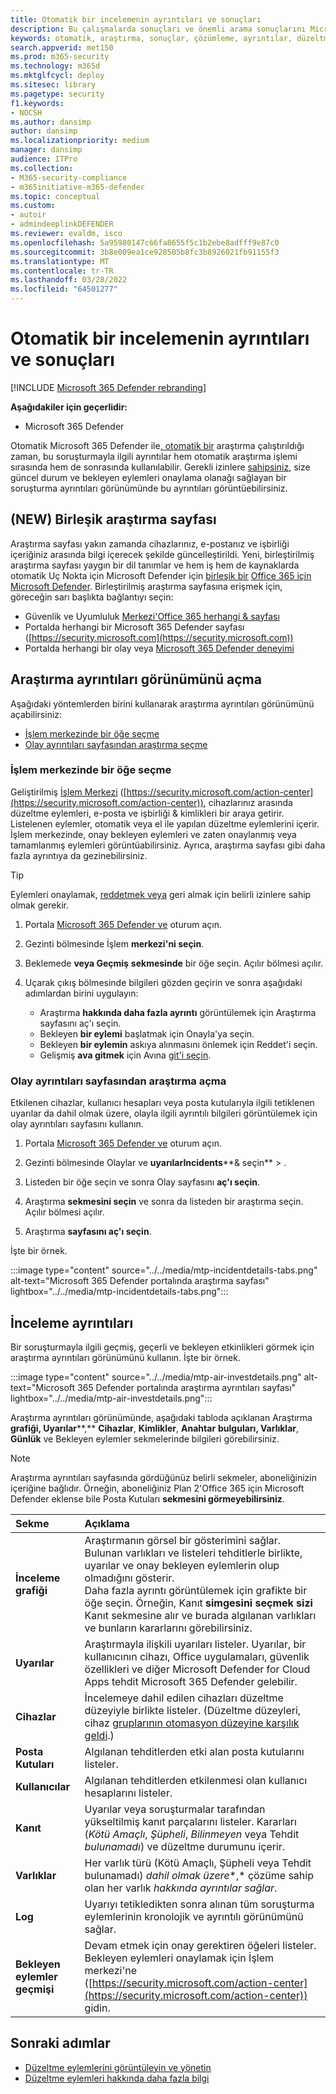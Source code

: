 ```yaml
---
title: Otomatik bir incelemenin ayrıntıları ve sonuçları
description: Bu çalışmalarda sonuçları ve önemli arama sonuçlarını Microsoft 365 Defender
keywords: otomatik, araştırma, sonuçlar, çözümleme, ayrıntılar, düzeltme, autoair
search.appverid: met150
ms.prod: m365-security
ms.technology: m365d
ms.mktglfcycl: deploy
ms.sitesec: library
ms.pagetype: security
f1.keywords:
- NOCSH
ms.author: dansimp
author: dansimp
ms.localizationpriority: medium
manager: dansimp
audience: ITPro
ms.collection:
- M365-security-compliance
- m365initiative-m365-defender
ms.topic: conceptual
ms.custom:
- autoir
- admindeeplinkDEFENDER
ms.reviewer: evaldm, isco
ms.openlocfilehash: 5a95980147c66fa8655f5c1b2ebe8adfff9e87c0
ms.sourcegitcommit: 3b8e009ea1ce928505b8fc3b8926021fb91155f3
ms.translationtype: MT
ms.contentlocale: tr-TR
ms.lasthandoff: 03/28/2022
ms.locfileid: "64501277"
---
```

# <a name="details-and-results-of-an-automated-investigation"></a>Otomatik bir incelemenin ayrıntıları ve sonuçları

[!INCLUDE [Microsoft 365 Defender rebranding](../includes/microsoft-defender.md)]

**Aşağıdakiler için geçerlidir:**
- Microsoft 365 Defender

Otomatik Microsoft 365 Defender ile[, otomatik bir](m365d-autoir.md) araştırma çalıştırıldığı zaman, bu soruşturmayla ilgili ayrıntılar hem otomatik araştırma işlemi sırasında hem de sonrasında kullanılabilir. Gerekli izinlere [sahipsiniz](m365d-action-center.md#required-permissions-for-action-center-tasks), size güncel durum ve bekleyen eylemleri onaylama olanağı sağlayan bir soruşturma ayrıntıları görünümünde bu ayrıntıları görüntüebilirsiniz. 

## <a name="new-unified-investigation-page"></a>(NEW) Birleşik araştırma sayfası

Araştırma sayfası yakın zamanda cihazlarınız, e-postanız ve işbirliği içeriğiniz arasında bilgi içerecek şekilde güncelleştirildi. Yeni, birleştirilmiş araştırma sayfası yaygın bir dil tanımlar ve hem iş hem de kaynaklarda otomatik Uç Nokta için Microsoft Defender için [birleşik bir](/windows/security/threat-protection/microsoft-defender-atp/microsoft-defender-advanced-threat-protection) [Office 365 için Microsoft Defender](../office-365-security/defender-for-office-365.md). Birleştirilmiş araştırma sayfasına erişmek için, göreceğin sarı başlıkta bağlantıyı seçin:

- Güvenlik ve Uyumluluk <a href="https://go.microsoft.com/fwlink/p/?linkid=2077143" target="_blank">Merkezi'Office 365 herhangi & sayfası</a>
- Portalda herhangi bir Microsoft 365 Defender sayfası ([https://security.microsoft.com](https://security.microsoft.com))
- Portalda herhangi bir olay veya <a href="https://go.microsoft.com/fwlink/p/?linkid=2077139" target="_blank">Microsoft 365 Defender deneyimi</a>

## <a name="open-the-investigation-details-view"></a>Araştırma ayrıntıları görünümünü açma

Aşağıdaki yöntemlerden birini kullanarak araştırma ayrıntıları görünümünü açabilirsiniz:

- [İşlem merkezinde bir öğe seçme](#select-an-item-in-the-action-center)
- [Olay ayrıntıları sayfasından araştırma seçme](#open-an-investigation-from-an-incident-details-page)

### <a name="select-an-item-in-the-action-center"></a>İşlem merkezinde bir öğe seçme

Geliştirilmiş [İşlem Merkezi](m365d-action-center.md) ([https://security.microsoft.com/action-center](https://security.microsoft.com/action-center)), cihazlarınız arasında düzeltme eylemleri[](m365d-remediation-actions.md), e-posta ve işbirliği & kimlikleri bir araya getirir. Listelenen eylemler, otomatik veya el ile yapılan düzeltme eylemlerini içerir. İşlem merkezinde, onay bekleyen eylemleri ve zaten onaylanmış veya tamamlanmış eylemleri görüntüabilirsiniz. Ayrıca, araştırma sayfası gibi daha fazla ayrıntıya da gezinebilirsiniz.

> [!TIP]
> Eylemleri onaylamak, [reddetmek veya](m365d-action-center.md#required-permissions-for-action-center-tasks) geri almak için belirli izinlere sahip olmak gerekir.

1. Portala <a href="https://go.microsoft.com/fwlink/p/?linkid=2077139" target="_blank">Microsoft 365 Defender ve</a> oturum açın. 

2. Gezinti bölmesinde İşlem **merkezi'ni seçin**. 

3. Beklemede **veya Geçmiş** **sekmesinde** bir öğe seçin. Açılır bölmesi açılır.

4. Uçarak çıkış bölmesinde bilgileri gözden geçirin ve sonra aşağıdaki adımlardan birini uygulayın:
   - Araştırma **hakkında daha fazla ayrıntı** görüntülemek için Araştırma sayfasını aç'ı seçin.
   - Bekleyen **bir eylemi** başlatmak için Onayla'ya seçin.
   - Bekleyen **bir eylemin** askıya alınmasını önlemek için Reddet'i seçin.
   - Gelişmiş **ava gitmek** için Avına [git'i seçin](advanced-hunting-overview.md).

### <a name="open-an-investigation-from-an-incident-details-page"></a>Olay ayrıntıları sayfasından araştırma açma

Etkilenen cihazlar, kullanıcı hesapları veya posta kutularıyla ilgili tetiklenen uyarılar da dahil olmak üzere, olayla ilgili ayrıntılı bilgileri görüntülemek için olay ayrıntıları sayfasını kullanın.

1. Portala <a href="https://go.microsoft.com/fwlink/p/?linkid=2077139" target="_blank">Microsoft 365 Defender ve</a> oturum açın. 

2. Gezinti bölmesinde Olaylar ve **uyarılarIncidents****& seçin** > . 

3. Listeden bir öğe seçin ve sonra Olay sayfasını **aç'ı seçin**.

4. Araştırma **sekmesini seçin** ve sonra da listeden bir araştırma seçin. Açılır bölmesi açılır.

5. Araştırma **sayfasını aç'ı seçin**. 

İşte bir örnek.

:::image type="content" source="../../media/mtp-incidentdetails-tabs.png" alt-text="Microsoft 365 Defender portalında araştırma sayfası" lightbox="../../media/mtp-incidentdetails-tabs.png":::

## <a name="investigation-details"></a>İnceleme ayrıntıları

Bir soruşturmayla ilgili geçmiş, geçerli ve bekleyen etkinlikleri görmek için araştırma ayrıntıları görünümünü kullanın. İşte bir örnek.

:::image type="content" source="../../media/mtp-air-investdetails.png" alt-text="Microsoft 365 Defender portalında araştırma ayrıntıları sayfası" lightbox="../../media/mtp-air-investdetails.png":::

Araştırma ayrıntıları görünümünde, aşağıdaki tabloda açıklanan Araştırma **grafiği, Uyarılar****,** **Cihazlar**, **Kimlikler**, **Anahtar** **bulguları, Varlıklar**, **Günlük** ve Bekleyen eylemler sekmelerinde bilgileri görebilirsiniz.

> [!NOTE]
> Araştırma ayrıntıları sayfasında gördüğünüz belirli sekmeler, aboneliğinizin içeriğine bağlıdır. Örneğin, aboneliğiniz Plan 2'Office 365 için Microsoft Defender eklense bile Posta Kutuları **sekmesini görmeyebilirsiniz**.

| Sekme | Açıklama |
|:--------|:--------|
| **İnceleme grafiği** | Araştırmanın görsel bir gösterimini sağlar. Bulunan varlıkları ve listeleri tehditlerle birlikte, uyarılar ve onay bekleyen eylemlerin olup olmadığını gösterir.<br/>Daha fazla ayrıntı görüntülemek için grafikte bir öğe seçin. Örneğin, Kanıt **simgesini seçmek sizi** Kanıt sekmesine alır ve burada  algılanan varlıkları ve bunların kararlarını görebilirsiniz. |
| **Uyarılar** | Araştırmayla ilişkili uyarıları listeler. Uyarılar, bir kullanıcının cihazı, Office uygulamaları, güvenlik özellikleri ve diğer Microsoft Defender for Cloud Apps tehdit Microsoft 365 Defender gelebilir.|
| **Cihazlar** | İncelemeye dahil edilen cihazları düzeltme düzeyiyle birlikte listeler. (Düzeltme düzeyleri, cihaz [gruplarının otomasyon düzeyine karşılık geldi](m365d-configure-auto-investigation-response.md#review-or-change-the-automation-level-for-device-groups).) |
| **Posta Kutuları** |Algılanan tehditlerden etki alan posta kutularını listeler.  |
| **Kullanıcılar**  | Algılanan tehditlerden etkilenmesi olan kullanıcı hesaplarını listeler. |
| **Kanıt** | Uyarılar veya soruşturmalar tarafından yükseltilmiş kanıt parçalarını listeler. Kararları (*Kötü Amaçlı*, *Şüpheli*, *Bilinmeyen* veya Tehdit *bulunamadı*) ve düzeltme durumunu içerir. |
| **Varlıklar** | Her varlık türü (Kötü Amaçlı, Şüpheli veya Tehdit bulunamadı) *dahil olmak üzere**,* çözüme sahip olan her varlık *hakkında ayrıntılar sağlar*.|
|**Log** | Uyarıyı tetikledikten sonra  alınan tüm soruşturma eylemlerinin kronolojik ve ayrıntılı görünümünü sağlar.|
| **Bekleyen eylemler geçmişi** | Devam etmek için onay gerektiren öğeleri listeler. Bekleyen eylemleri onaylamak için İşlem merkezi'ne ([https://security.microsoft.com/action-center](https://security.microsoft.com/action-center)) gidin. |

## <a name="next-steps"></a>Sonraki adımlar

- [Düzeltme eylemlerini görüntüleyin ve yönetin](m365d-autoir-actions.md)
- [Düzeltme eylemleri hakkında daha fazla bilgi](m365d-remediation-actions.md)
